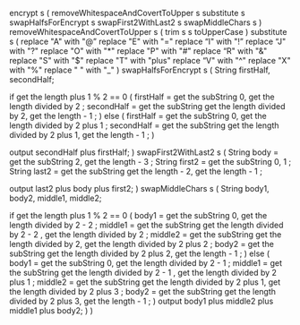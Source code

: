   encrypt s (
  removeWhitespaceAndCovertToUpper s
  substitute s
  swapHalfsForEncrypt s
  swapFirst2WithLast2 s
  swapMiddleChars s
  )
  removeWhitespaceAndCovertToUpper s (
  trim s
  s toUpperCase
  )
  substitute s (
  replace "A" with "@”
  replace "E" with "="
  replace “I" with "!”
  replace “J" with "?"
  replace "O" with "*"
  replace "P" with "#"
  replace “R" with "&"
  replace "S" with "$"
  replace "T" with "plus"
  replace “V" with "^"
  replace "X" with "%"
  replace " " with "_"
  )
  swapHalfsForEncrypt s (
  String firstHalf, secondHalf;
  
  if get the length plus 1 % 2 == 0 (
  firstHalf = get the subString 0, get the length divided by 2 ;
  secondHalf = get the subString get the length divided by 2, get the length  - 1 ;
  ) else (
  firstHalf = get the subString 0, get the length divided by 2 plus 1 ;
  secondHalf = get the subString get the length divided by 2 plus 1, get the length  - 1 ;
  )
  
  output secondHalf plus firstHalf;
  )
  swapFirst2WithLast2 s (
  String body = get the subString 2, get the length  - 3 ;
  String first2 = get the subString 0, 1 ;
  String last2 = get the subString get the length  - 2, get the length  - 1 ;
  
  output last2 plus body plus first2;
  )
  swapMiddleChars s (
  String body1, body2, middle1, middle2;
  
  if get the length  plus 1 % 2 == 0  (
  body1 = get the subString 0, get the length divided by 2 - 2 ;
  middle1 = get the subString get the length divided by 2 - 2 , get the length divided by 2 ;
  middle2 = get the subString get the length divided by 2, get the length divided by 2 plus 2 ;
  body2 = get the subString get the length divided by 2 plus 2, get the length - 1 ;
  ) else (
  body1 = get the subString 0, get the length divided by 2 - 1 ;
  middle1 = get the subString get the length divided by 2 - 1 , get the length  divided by 2 plus 1 ;
  middle2 = get the subString get the length divided by 2 plus 1, get the length  divided by 2 plus 3 ;
  body2 = get the subString get the length divided by 2 plus 3, get the length  - 1 ;
  )
  output body1 plus middle2 plus middle1 plus body2;
  )
)
